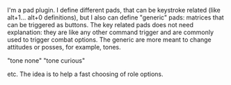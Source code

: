 I'm a pad plugin. I define different pads, that can be keystroke related (like alt+1... alt+0 definitions), but I also can define "generic" pads: matrices that can be triggered as buttons. The key related pads does not need explanation: they are like any other command trigger and are commonly used to trigger combat options. The generic are more meant to change attitudes or posses, for example, tones.

"tone none" "tone curious"

etc. The idea is to help a fast choosing of role options.